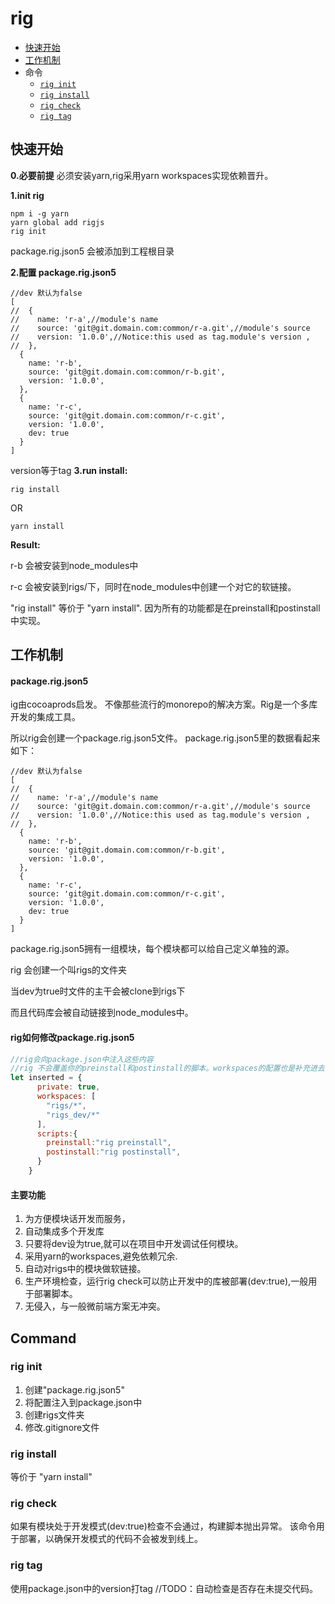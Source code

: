 # rig

- [快速开始](#快速开始)
- [工作机制](#工作机制)
- 命令
  - [`rig init`](#rig-init)
  - [`rig install`](#rig-install)
  - [`rig check`](#rig-check)
  - [`rig tag`](#rig-tag)


## 快速开始
**0.必要前提**
必须安装yarn,rig采用yarn workspaces实现依赖晋升。

**1.init rig**

```shell script
npm i -g yarn 
yarn global add rigjs
rig init
```
package.rig.json5 会被添加到工程根目录

**2.配置 package.rig.json5**
```json5
//dev 默认为false
[
//  {
//    name: 'r-a',//module's name
//    source: 'git@git.domain.com:common/r-a.git',//module's source
//    version: '1.0.0',//Notice:this used as tag.module's version ,
//  },
  {
    name: 'r-b',
    source: 'git@git.domain.com:common/r-b.git',
    version: '1.0.0',
  },
  {
    name: 'r-c',
    source: 'git@git.domain.com:common/r-c.git',
    version: '1.0.0',
    dev: true
  }
]
```
version等于tag
**3.run install:**
```shell script
rig install
```
OR
```shell script
yarn install
```
**Result:**

r-b 会被安装到node_modules中

r-c 会被安装到rigs/下，同时在node_modules中创建一个对它的软链接。

"rig install" 等价于 "yarn install".
因为所有的功能都是在preinstall和postinstall中实现。

## 工作机制

#### package.rig.json5

ig由cocoaprods启发。
不像那些流行的monorepo的解决方案。Rig是一个多库开发的集成工具。

所以rig会创建一个package.rig.json5文件。
package.rig.json5里的数据看起来如下：
```json5
//dev 默认为false
[
//  {
//    name: 'r-a',//module's name
//    source: 'git@git.domain.com:common/r-a.git',//module's source
//    version: '1.0.0',//Notice:this used as tag.module's version ,
//  },
  {
    name: 'r-b',
    source: 'git@git.domain.com:common/r-b.git',
    version: '1.0.0',
  },
  {
    name: 'r-c',
    source: 'git@git.domain.com:common/r-c.git',
    version: '1.0.0',
    dev: true
  }
]
```
package.rig.json5拥有一组模块，每个模块都可以给自己定义单独的源。

rig 会创建一个叫rigs的文件夹

当dev为true时文件的主干会被clone到rigs下

而且代码库会被自动链接到node_modules中。

#### rig如何修改package.rig.json5

```javascript
//rig会向package.json中注入这些内容
//rig 不会覆盖你的preinstall和postinstall的脚本。workspaces的配置也是补充进去的，不回去覆盖。
let inserted = {
      private: true,
      workspaces: [
        "rigs/*",
        "rigs_dev/*"
      ],
      scripts:{
        preinstall:"rig preinstall",
        postinstall:"rig postinstall",
      }
    }
```

#### 主要功能

1. 为方便模块话开发而服务，
2. 自动集成多个开发库
3. 只要将dev设为true,就可以在项目中开发调试任何模块。
4. 采用yarn的workspaces,避免依赖冗余.
5. 自动对rigs中的模块做软链接。
6. 生产环境检查，运行rig check可以防止开发中的库被部署(dev:true),一般用于部署脚本。
7. 无侵入，与一般微前端方案无冲突。

## Command

### rig init
 1. 创建"package.rig.json5"
 2. 将配置注入到package.json中
 3. 创建rigs文件夹
 4. 修改.gitignore文件
 
### rig install
等价于 "yarn install"

### rig check
如果有模块处于开发模式(dev:true)检查不会通过，构建脚本抛出异常。
该命令用于部署，以确保开发模式的代码不会被发到线上。

### rig tag
使用package.json中的version打tag
//TODO：自动检查是否存在未提交代码。


